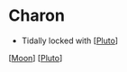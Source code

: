 # Charon

- Tidally locked with [[Pluto]]

[[Moon]] [[Pluto]]

[//begin]: # "Autogenerated link references for markdown compatibility"
[pluto]: pluto "Pluto"
[moon]: moon "Moon"
[//end]: # "Autogenerated link references"